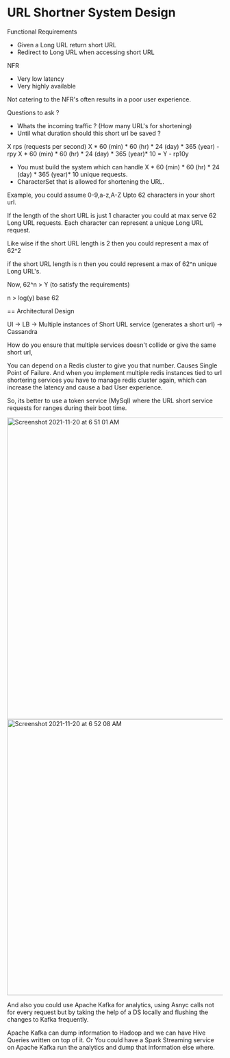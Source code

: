 # URL Shortner System Design

Functional Requirements
- Given a Long URL return short URL
- Redirect to Long URL when accessing short URL

NFR
- Very low latency
- Very highly available

Not catering to the NFR's often results in a poor user experience.

Questions to ask ?

- Whats the incoming traffic ? (How many URL's for shortening)
- Until what duration should this short url be saved ?

X rps (requests per second)
X * 60 (min) * 60 (hr) * 24 (day) * 365 (year) - rpy
X * 60 (min) * 60 (hr) * 24 (day) * 365 (year)* 10 = Y - rp10y

- You must build the system which can handle X * 60 (min) * 60 (hr) * 24 (day) * 365 (year)* 10  unique requests.
- CharacterSet that is allowed for shortening the URL.

Example, you could assume 0-9,a-z,A-Z Upto 62 characters in your short url.

If the length of the short URL is just 1 character you could at max serve 62 Long URL requests. Each character can represent a unique Long URL request.

Like wise if the short URL length is 2 then you could represent a max of 62^2

if the short URL length is n then you could represent a max of 62^n unique Long URL's.

Now, 62^n > Y (to satisfy the requirements)

n > log(y) base 62

== Architectural Design

UI -> LB -> Multiple instances of Short URL service (generates a short url) -> Cassandra

How do you ensure that multiple services doesn't collide or give the same short url, 

You can depend on a Redis cluster to give you that number. Causes Single Point of Failure. And when you implement multiple redis instances tied 
to url shortering services you have to manage redis cluster again, which can increase the latency and cause a bad User experience.

So, its better to use a token service (MySql) where the URL short service requests for ranges during their boot time.


<img width="704" alt="Screenshot 2021-11-20 at 6 51 01 AM" src="https://user-images.githubusercontent.com/34048837/142709295-47af8d3a-fe09-4969-9e7f-641c10508ce3.png">

<img width="644" alt="Screenshot 2021-11-20 at 6 52 08 AM" src="https://user-images.githubusercontent.com/34048837/142709296-85e8c165-b0c1-4964-b480-5373e5fda7fa.png">

And also you could use Apache Kafka for analytics, using Asnyc calls not for every request but by taking the help of a DS locally and flushing
the changes to Kafka frequently.

Apache Kafka can dump information to Hadoop and we can have Hive Queries written on top of it.
Or 
You could have a Spark Streaming service on Apache Kafka run the analytics and dump that information else where.




